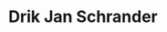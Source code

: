 ---
order: 31
category: residents
layout: post
title: Drik Jan Schrander
profession: music instruments 
---